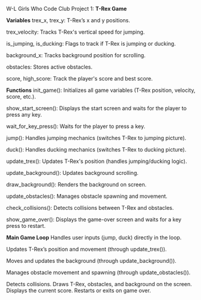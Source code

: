 W-L Girls Who Code Club
Project 1: 
**T-Rex Game**


**Variables**
trex_x, trex_y: T-Rex’s x and y positions.

trex_velocity: Tracks T-Rex's vertical speed for jumping.

is_jumping, is_ducking: Flags to track if T-Rex is jumping or ducking.

background_x: Tracks background position for scrolling.

obstacles: Stores active obstacles.

score, high_score: Track the player's score and best score.


**Functions**
init_game(): Initializes all game variables (T-Rex position, velocity, score, etc.).

show_start_screen(): Displays the start screen and waits for the player to press any key.

wait_for_key_press(): Waits for the player to press a key.

jump(): Handles jumping mechanics (switches T-Rex to jumping picture).

duck(): Handles ducking mechanics (switches T-Rex to ducking picture).

update_trex(): Updates T-Rex's position (handles jumping/ducking logic).

update_background(): Updates background scrolling.

draw_background(): Renders the background on screen.

update_obstacles(): Manages obstacle spawning and movement.

check_collisions(): Detects collisions between T-Rex and obstacles.

show_game_over(): Displays the game-over screen and waits for a key press to restart.



**Main Game Loop**
Handles user inputs (jump, duck) directly in the loop.

Updates T-Rex’s position and movement (through update_trex()).

Moves and updates the background (through update_background()).

Manages obstacle movement and spawning (through update_obstacles()).

Detects collisions.
Draws T-Rex, obstacles, and background on the screen.
Displays the current score.
Restarts or exits on game over.

